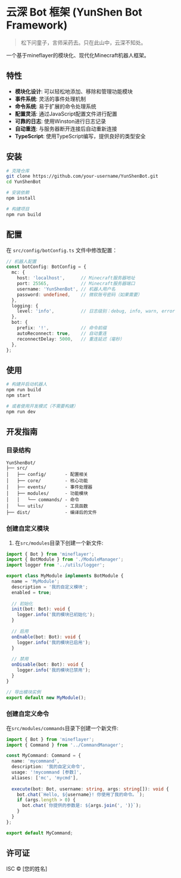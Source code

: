 # 云深 Bot 框架 (YunShen Bot Framework)

> 松下问童子，言师采药去。只在此山中，云深不知处。

一个基于mineflayer的模块化、现代化Minecraft机器人框架。

## 特性

- **模块化设计**: 可以轻松地添加、移除和管理功能模块
- **事件系统**: 灵活的事件处理机制
- **命令系统**: 易于扩展的命令处理系统
- **配置灵活**: 通过JavaScript配置文件进行配置
- **可靠的日志**: 使用Winston进行日志记录
- **自动重连**: 与服务器断开连接后自动重新连接
- **TypeScript**: 使用TypeScript编写，提供良好的类型安全

## 安装

```bash
# 克隆仓库
git clone https://github.com/your-username/YunShenBot.git
cd YunShenBot

# 安装依赖
npm install

# 构建项目
npm run build
```

## 配置

在 `src/config/botConfig.ts` 文件中修改配置：

```typescript
// 机器人配置
const botConfig: BotConfig = {
  mc: {
    host: 'localhost',      // Minecraft服务器地址
    port: 25565,            // Minecraft服务器端口
    username: 'YunShenBot', // 机器人用户名
    password: undefined,    // 微软账号密码（如果需要）
  },
  logging: {
    level: 'info',          // 日志级别：debug, info, warn, error
  },
  bot: {
    prefix: '!',            // 命令前缀
    autoReconnect: true,    // 自动重连
    reconnectDelay: 5000,   // 重连延迟（毫秒）
  },
};
```

## 使用

```bash
# 构建并启动机器人
npm run build
npm start

# 或者使用开发模式（不需要构建）
npm run dev
```

## 开发指南

### 目录结构

```
YunShenBot/
├── src/
│   ├── config/       - 配置相关
│   ├── core/         - 核心功能
│   ├── events/       - 事件处理器
│   ├── modules/      - 功能模块
│   │   └── commands/ - 命令
│   └── utils/        - 工具函数
├── dist/             - 编译后的文件
```

### 创建自定义模块

1. 在`src/modules`目录下创建一个新文件:

```typescript
import { Bot } from 'mineflayer';
import { BotModule } from './ModuleManager';
import logger from '../utils/logger';

export class MyModule implements BotModule {
  name = 'MyModule';
  description = '我的自定义模块';
  enabled = true;
  
  // 初始化
  init(bot: Bot): void {
    logger.info('我的模块已初始化');
  }
  
  // 启用
  onEnable(bot: Bot): void {
    logger.info('我的模块已启用');
  }
  
  // 禁用
  onDisable(bot: Bot): void {
    logger.info('我的模块已禁用');
  }
}

// 导出模块实例
export default new MyModule();
```

### 创建自定义命令

在`src/modules/commands`目录下创建一个新文件:

```typescript
import { Bot } from 'mineflayer';
import { Command } from '../CommandManager';

const MyCommand: Command = {
  name: 'mycommand',
  description: '我的自定义命令',
  usage: '!mycommand [参数]',
  aliases: ['mc', 'mycmd'],
  
  execute(bot: Bot, username: string, args: string[]): void {
    bot.chat(`Hello, ${username}! 你使用了我的命令。`);
    if (args.length > 0) {
      bot.chat(`你提供的参数是: ${args.join(', ')}`);
    }
  }
};

export default MyCommand;
```

## 许可证

ISC © [您的姓名]